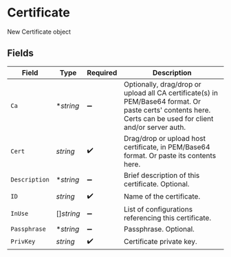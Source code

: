 # Certificate

New Certificate object


## Fields

| Field                                                                                                                                                       | Type                                                                                                                                                        | Required                                                                                                                                                    | Description                                                                                                                                                 |
| ----------------------------------------------------------------------------------------------------------------------------------------------------------- | ----------------------------------------------------------------------------------------------------------------------------------------------------------- | ----------------------------------------------------------------------------------------------------------------------------------------------------------- | ----------------------------------------------------------------------------------------------------------------------------------------------------------- |
| `Ca`                                                                                                                                                        | **string*                                                                                                                                                   | :heavy_minus_sign:                                                                                                                                          | Optionally, drag/drop or upload all CA certificate(s) in PEM/Base64 format. Or paste certs' contents here. Certs can be used for client and/or server auth. |
| `Cert`                                                                                                                                                      | *string*                                                                                                                                                    | :heavy_check_mark:                                                                                                                                          | Drag/drop or upload host certificate, in PEM/Base64 format. Or paste its contents here.                                                                     |
| `Description`                                                                                                                                               | **string*                                                                                                                                                   | :heavy_minus_sign:                                                                                                                                          | Brief description of this certificate. Optional.                                                                                                            |
| `ID`                                                                                                                                                        | *string*                                                                                                                                                    | :heavy_check_mark:                                                                                                                                          | Name of the certificate.                                                                                                                                    |
| `InUse`                                                                                                                                                     | []*string*                                                                                                                                                  | :heavy_minus_sign:                                                                                                                                          | List of configurations referencing this certificate.                                                                                                        |
| `Passphrase`                                                                                                                                                | **string*                                                                                                                                                   | :heavy_minus_sign:                                                                                                                                          | Passphrase. Optional.                                                                                                                                       |
| `PrivKey`                                                                                                                                                   | *string*                                                                                                                                                    | :heavy_check_mark:                                                                                                                                          | Certificate private key.                                                                                                                                    |